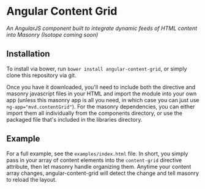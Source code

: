 # Angular Content Grid
_An AngularJS component built to integrate dynamic feeds of HTML content into Masonry (Isotope coming soon)_

## Installation
To install via bower, run `bower install angular-content-grid`, or simply clone this repository via git.

Once you have it downloaded, you'll need to include both the directive and masonry javascript files in your HTML and import the module into your own app (unless this masonry app is all you need, in which case you can just use `ng-app="mvd.contentGrid"`). For the masonry dependencies, you can either import them all individually from the components directory, or use the packaged file that's included in the libraries directory.

## Example
For a full example, see the `examples/index.html` file. In short, you simply pass in your array of content elements into the `content-grid` directive attribute, then let masonry handle organizing them. Anytime your content array changes, angular-content-grid will detect the change and tell masonry to reload the layout.
